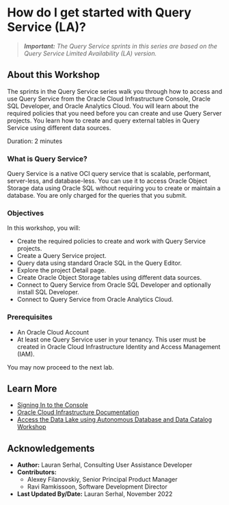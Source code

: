 # How do I get started with Query Service (LA)?

>**_Important:_**
_The Query Service sprints in this series are based on the Query Service Limited Availability (LA) version._

## About this Workshop

The sprints in the Query Service series walk you through how to access and use Query Service from the Oracle Cloud Infrastructure Console, Oracle SQL Developer, and Oracle Analytics Cloud. You will learn about the required policies that you need before you can create and use Query Server projects. You learn how to create and query external tables in Query Service using different data sources.

Duration: 2 minutes

### What is Query Service?

Query Service is a native OCI query service that is scalable, performant, server-less, and database-less. You can use it to access Oracle Object Storage data using Oracle SQL without requiring you to create or maintain a database. You are only charged for the queries that you submit.

### Objectives

In this workshop, you will:

* Create the required policies to create and work with Query Service projects.
* Create a Query Service project.
* Query data using standard Oracle SQL in the Query Editor.
* Explore the project Detail page.
* Create Oracle Object Storage tables using different data sources.
* Connect to Query Service from Oracle SQL Developer and optionally install SQL Developer.
* Connect to Query Service from Oracle Analytics Cloud.

### Prerequisites

* An Oracle Cloud Account
* At least one Query Service user in your tenancy. This user must be created in Oracle Cloud Infrastructure Identity and Access Management (IAM).

You may now proceed to the next lab.

## Learn More

* [Signing In to the Console](https://docs.cloud.oracle.com/en-us/iaas/Content/GSG/Tasks/signingin.htm)
* [Oracle Cloud Infrastructure Documentation](https://docs.cloud.oracle.com/en-us/iaas/Content/GSG/Concepts/baremetalintro.htm)
* [Access the Data Lake using Autonomous Database and Data Catalog Workshop](https://apexapps.oracle.com/pls/apex/dbpm/r/livelabs/view-workshop?wid=877)


## Acknowledgements
* **Author:** Lauran Serhal, Consulting User Assistance Developer
* **Contributors:**
    + Alexey Filanovskiy, Senior Principal Product Manager
    + Ravi Ramkissoon, Software Development Director
* **Last Updated By/Date:** Lauran Serhal, November 2022
